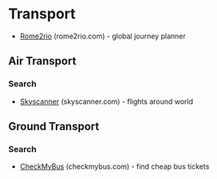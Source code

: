 # Transport

* [Rome2rio](http://www.rome2rio.com/) (rome2rio.com) - global journey planner

## Air Transport
### Search
* [Skyscanner](http://www.skyscanner.com/) (skyscanner.com) - flights around world

## Ground Transport
### Search
* [CheckMyBus](http://www.checkmybus.com/) (checkmybus.com) - find cheap bus tickets
